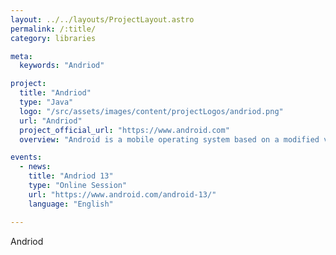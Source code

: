 ```yaml
---
layout: ../../layouts/ProjectLayout.astro
permalink: /:title/
category: libraries

meta:
  keywords: "Andriod"

project:
  title: "Andriod"
  type: "Java"
  logo: "/src/assets/images/content/projectLogos/andriod.png"
  url: "Andriod"
  project_official_url: "https://www.android.com"
  overview: "Android is a mobile operating system based on a modified version of the Linux kernel and other open-source software, designed primarily for touchscreen mobile devices such as smartphones and tablets. Android is developed by a consortium of developers known as the Open Handset Alliance, though its most widely used version is primarily developed by Google. It was unveiled in November 2007, with the first commercial Android device, the HTC Dream, being launched in September 2008."

events:
  - news:
    title: "Andriod 13"
    type: "Online Session"
    url: "https://www.android.com/android-13/"
    language: "English"

---
```


<p>Andriod</p>
